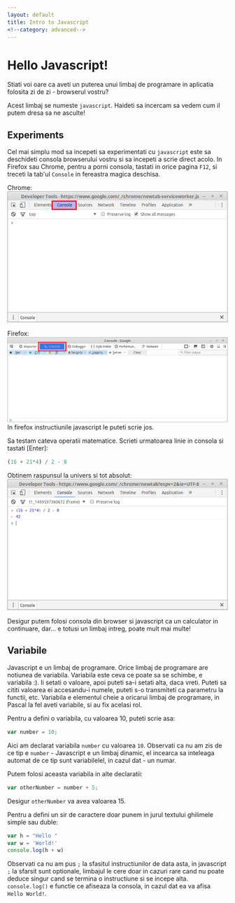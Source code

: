 ```yaml
---
layout: default
title: Intro to Javascript
<!--category: advanced-->
---
```


# Hello Javascript!

Stiati voi oare ca aveti un puterea unui limbaj de programare in aplicatia folosita zi de zi - browserul vostru? 

Acest limbaj se numeste `javascript`. Haideti sa incercam sa vedem cum il putem dresa sa ne asculte!


## Experiments

Cel mai simplu mod sa incepeti sa experimentati cu `javascript` este sa deschideti consola browserului vostru si sa incepeti a scrie direct acolo.
In Firefox sau Chrome, pentru a porni consola, tastati in orice pagina `F12`, si treceti la tab'ul `Console` in fereastra magica deschisa.

Chrome:
![Chrome console](/images/js-intro/chrome-dev.png)

Firefox:
![Firefox console](/images/js-intro/firefox-dev.png)
In firefox instructiunile javascript le puteti scrie jos.

Sa testam cateva operatii matematice. Scrieti urmatoarea linie in consola si tastati [Enter]:

```js
(16 + 21*4) / 2 - 8
```

Obtinem raspunsul la univers si tot absolut:
![Console run](/images/js-intro/console-run.png)

Desigur putem folosi consola din browser si javascript ca un calculator in continuare, dar... e totusi un limbaj intreg, poate mult mai multe!

## Variabile

Javascript e un limbaj de programare. Orice limbaj de programare are notiunea de variabila.
Variabila este ceva ce poate sa se schimbe, e variabila :). Ii setati o valoare, apoi puteti sa-i setati alta, daca vreti. Puteti sa cititi valoarea ei accesandu-i numele, puteti s-o transmiteti ca parametru la functii, etc.
Variabila e elementul cheie a oricarui limbaj de programare, in Pascal la fel aveti variabile, si au fix acelasi rol.

Pentru a defini o variabila, cu valoarea 10, puteti scrie asa:
```js
var number = 10;
```

Aici am declarat variabila `number` cu valoarea `10`. Observati ca nu am zis de ce tip e `number` - Javascript e un limbaj dinamic, el incearca sa inteleaga automat de ce tip sunt variabilelel, in cazul dat - un numar.

Putem folosi aceasta variabila in alte declaratii:
```js
var otherNumber = number + 5;
```
Desigur `otherNumber` va avea valoarea 15.

Pentru a defini un sir de caractere doar punem in jurul textului ghilimele simple sau duble:
```js
var h = "Hello "
var w = 'World!'
console.log(h + w)
```
Observati ca nu am pus `;` la sfasitul instructiunilor de data asta, in javascript `;` la sfarsit sunt optionale, limbajul le cere doar in cazuri rare cand nu poate deduce singur cand se termina o instructiune si se incepe alta.
`console.log()` e functie ce afiseaza la consola, in cazul dat ea va afisa `Hello World!`.